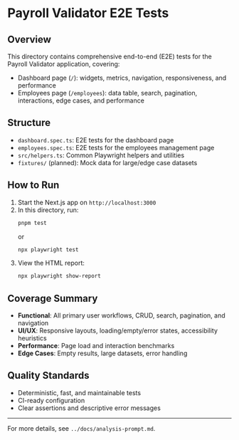 # Payroll Validator E2E Tests

## Overview
This directory contains comprehensive end-to-end (E2E) tests for the Payroll Validator application, covering:
- Dashboard page (`/`): widgets, metrics, navigation, responsiveness, and performance
- Employees page (`/employees`): data table, search, pagination, interactions, edge cases, and performance

## Structure
- `dashboard.spec.ts`: E2E tests for the dashboard page
- `employees.spec.ts`: E2E tests for the employees management page
- `src/helpers.ts`: Common Playwright helpers and utilities
- `fixtures/` (planned): Mock data for large/edge case datasets

## How to Run
1. Start the Next.js app on `http://localhost:3000`
2. In this directory, run:
   ```sh
   pnpm test
   ```
   or
   ```sh
   npx playwright test
   ```
3. View the HTML report:
   ```sh
   npx playwright show-report
   ```

## Coverage Summary
- **Functional**: All primary user workflows, CRUD, search, pagination, and navigation
- **UI/UX**: Responsive layouts, loading/empty/error states, accessibility heuristics
- **Performance**: Page load and interaction benchmarks
- **Edge Cases**: Empty results, large datasets, error handling

## Quality Standards
- Deterministic, fast, and maintainable tests
- CI-ready configuration
- Clear assertions and descriptive error messages

---
For more details, see `../docs/analysis-prompt.md`. 